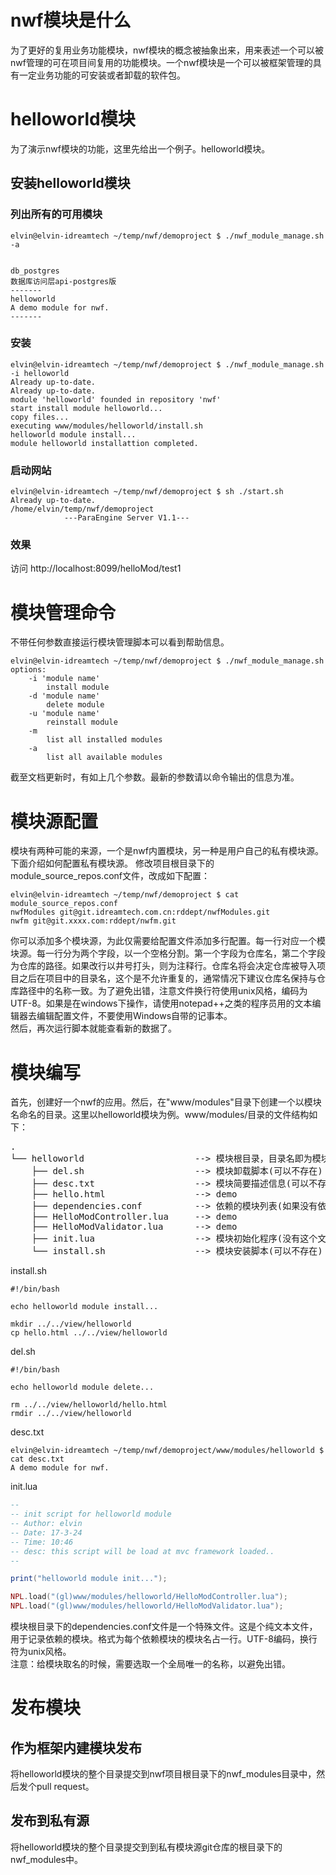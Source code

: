 # nwf模块是什么
为了更好的复用业务功能模块，nwf模块的概念被抽象出来，用来表述一个可以被nwf管理的可在项目间复用的功能模块。一个nwf模块是一个可以被框架管理的具有一定业务功能的可安装或者卸载的软件包。
# helloworld模块
为了演示nwf模块的功能，这里先给出一个例子。helloworld模块。  
## 安装helloworld模块
### 列出所有的可用模块
```shell
elvin@elvin-idreamtech ~/temp/nwf/demoproject $ ./nwf_module_manage.sh -a


db_postgres
数据库访问层api-postgres版
-------
helloworld
A demo module for nwf.
-------
```
### 安装
```shell
elvin@elvin-idreamtech ~/temp/nwf/demoproject $ ./nwf_module_manage.sh -i helloworld
Already up-to-date.
Already up-to-date.
module 'helloworld' founded in repository 'nwf'
start install module helloworld...
copy files...
executing www/modules/helloworld/install.sh
helloworld module install...
module helloworld installattion completed.
```
### 启动网站
```shell
elvin@elvin-idreamtech ~/temp/nwf/demoproject $ sh ./start.sh
Already up-to-date.
/home/elvin/temp/nwf/demoproject
            ---ParaEngine Server V1.1---  
```
### 效果
访问 http://localhost:8099/helloMod/test1
# 模块管理命令
不带任何参数直接运行模块管理脚本可以看到帮助信息。
```shell
elvin@elvin-idreamtech ~/temp/nwf/demoproject $ ./nwf_module_manage.sh
options:
    -i 'module name'
        install module
    -d 'module name'
        delete module
    -u 'module name'
        reinstall module
    -m
        list all installed modules
    -a
        list all available modules
```
截至文档更新时，有如上几个参数。最新的参数请以命令输出的信息为准。
# 模块源配置
模块有两种可能的来源，一个是nwf内置模块，另一种是用户自己的私有模块源。  
下面介绍如何配置私有模块源。
修改项目根目录下的module_source_repos.conf文件，改成如下配置：
```shell
elvin@elvin-idreamtech ~/temp/nwf/demoproject $ cat module_source_repos.conf
nwfModules git@git.idreamtech.com.cn:rddept/nwfModules.git
nwfm git@git.xxxx.com:rddept/nwfm.git
```
你可以添加多个模块源，为此仅需要给配置文件添加多行配置。每一行对应一个模块源。每一行分为两个字段，以一个空格分割。第一个字段为仓库名，第二个字段为仓库的路径。如果改行以井号打头，则为注释行。仓库名将会决定仓库被导入项目之后在项目中的目录名，这个是不允许重复的，通常情况下建议仓库名保持与仓库路径中的名称一致。为了避免出错，注意文件换行符使用unix风格，编码为UTF-8。如果是在windows下操作，请使用notepad++之类的程序员用的文本编辑器去编辑配置文件，不要使用Windows自带的记事本。  
然后，再次运行脚本就能查看新的数据了。
# 模块编写
首先，创建好一个nwf的应用。然后，在"www/modules"目录下创建一个以模块名命名的目录。这里以helloworld模块为例。www/modules/目录的文件结构如下：  
<pre>
.
└── helloworld                     --> 模块根目录，目录名即为模块名。
    ├── del.sh                     --> 模块卸载脚本(可以不存在)
    ├── desc.txt                   --> 模块简要描述信息(可以不存在)
    ├── hello.html                 --> demo
    ├── dependencies.conf          --> 依赖的模块列表(如果没有依赖的模块则可以不存在)
    ├── HelloModController.lua     --> demo
    ├── HelloModValidator.lua      --> demo
    ├── init.lua                   --> 模块初始化程序(没有这个文件模块无法被框架加载)
    └── install.sh                 --> 模块安装脚本(可以不存在)
</pre>
install.sh
```shell
#!/bin/bash

echo helloworld module install...

mkdir ../../view/helloworld
cp hello.html ../../view/helloworld
```
del.sh  
```shell
#!/bin/bash

echo helloworld module delete...

rm ../../view/helloworld/hello.html
rmdir ../../view/helloworld
```
desc.txt
```shell
elvin@elvin-idreamtech ~/temp/nwf/demoproject/www/modules/helloworld $ cat desc.txt
A demo module for nwf.
```
init.lua
```lua
--
-- init script for helloworld module
-- Author: elvin
-- Date: 17-3-24
-- Time: 10:46
-- desc: this script will be load at mvc framework loaded..
--

print("helloworld module init...");

NPL.load("(gl)www/modules/helloworld/HelloModController.lua");
NPL.load("(gl)www/modules/helloworld/HelloModValidator.lua");
```
模块根目录下的dependencies.conf文件是一个特殊文件。这是个纯文本文件，用于记录依赖的模块。格式为每个依赖模块的模块名占一行。UTF-8编码，换行符为unix风格。  
注意：给模块取名的时候，需要选取一个全局唯一的名称，以避免出错。
# 发布模块
## 作为框架内建模块发布
将helloworld模块的整个目录提交到nwf项目根目录下的nwf_modules目录中，然后发个pull request。
## 发布到私有源
将helloworld模块的整个目录提交到到私有模块源git仓库的根目录下的nwf_modules中。
